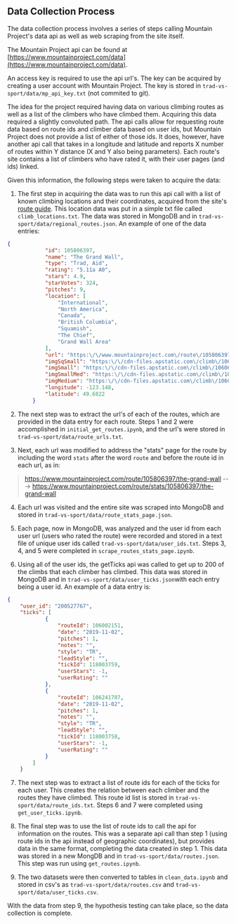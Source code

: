 ## Data Collection Process

The data collection process involves a series of steps calling Mountain Project's data api as well as web scraping from the site itself.

The Mountain Project api can be found at [https://www.mountainproject.com/data](https://www.mountainproject.com/data).

An access key is required to use the api url's. The key can be acquired by creating a user account with Mountain Project. The key is stored in `trad-vs-sport/data/mp_api_key.txt` (not commited to git).

The idea for the project required having data on various climbing routes as well as a list of the climbers who have climbed them. Acquiring this data required a slightly convoluted path. The api calls allow for requesting route data based on route ids and climber data based on user ids, but Mountain Project does not provide a list of either of those ids. It does, however, have another api call that takes in a longitude and latitude and reports X number of routes within Y distance (X and Y also being parameters). Each route's site contains a list of climbers who have rated it, with their user pages (and ids) linked. 

Given this information, the following steps were taken to acquire the data:

1. The first step in acquiring the data was to run this api call with a list of known climbing locations and their coordinates, acquired from the site's [route guide](https://www.mountainproject.com/route-guide). This location data was put in a simple txt file called `climb_locations.txt`. The data was stored in MongoDB and in `trad-vs-sport/data/regional_routes.json`. An example of one of the data entries:

```json
{
            "id": 105806397,
            "name": "The Grand Wall",
            "type": "Trad, Aid",
            "rating": "5.11a A0",
            "stars": 4.9,
            "starVotes": 324,
            "pitches": 9,
            "location": [
                "International",
                "North America",
                "Canada",
                "British Columbia",
                "Squamish",
                "The Chief",
                "Grand Wall Area"
            ],
            "url": "https:\/\/www.mountainproject.com\/route\/105806397\/the-grand-wall",
            "imgSqSmall": "https:\/\/cdn-files.apstatic.com\/climb\/106069105_sqsmall_1558470675.jpg",
            "imgSmall": "https:\/\/cdn-files.apstatic.com\/climb\/106069105_small_1558470675.jpg",
            "imgSmallMed": "https:\/\/cdn-files.apstatic.com\/climb\/106069105_smallMed_1558470675.jpg",
            "imgMedium": "https:\/\/cdn-files.apstatic.com\/climb\/106069105_medium_1558470675.jpg",
            "longitude": -123.148,
            "latitude": 49.6822
        }
```


2. The next step was to extract the url's of each of the routes, which are provided in the data entry for each route. Steps 1 and 2 were accomplished in `initial_get_routes.ipynb`, and the url's were stored in `trad-vs-sport/data/route_urls.txt`.

3. Next, each url was modified to address the "stats" page for the route by including the word `stats` after the word `route` and before the route id in each url, as in:

> https://www.mountainproject.com/route/105806397/the-grand-wall ---> https://www.mountainproject.com/route/stats/105806397/the-grand-wall


4. Each url was visited and the entire site was scraped into MongoDB and stored in `trad-vs-sport/data/route_stats_page.json`.

5. Each page, now in MongoDB, was analyzed and the user id from each user url (users who rated the route) were recorded and stored in a text file of unique user ids called `trad-vs-sport/data/user_ids.txt`. Steps 3, 4, and 5 were completed in `scrape_routes_stats_page.ipynb`.

6. Using all of the user ids, the getTicks api was called to get up to 200 of the climbs that each climber has climbed. This data was stored in MongoDB and in `trad-vs-sport/data/user_ticks.json`with each entry being a user id. An example of a data entry is:

```json
{
    "user_id": "200527767",
    "ticks": [
            {
                "routeId": 106002151,
                "date": "2019-11-02",
                "pitches": 1,
                "notes": "",
                "style": "TR",
                "leadStyle": "",
                "tickId": 118003759,
                "userStars": -1,
                "userRating": ""
            },
            {
                "routeId": 106241707,
                "date": "2019-11-02",
                "pitches": 1,
                "notes": "",
                "style": "TR",
                "leadStyle": "",
                "tickId": 118003758,
                "userStars": -1,
                "userRating": ""
            }
        ]
    }
```

7. The next step was to extract a list of route ids for each of the ticks for each user. This creates the relation between each climber and the routes they have climbed. This route id list is stored in `trad-vs-sport/data/route_ids.txt`. Steps 6 and 7 were completed using `get_user_ticks.ipynb`.

8. The final step was to use the list of route ids to call the api for information on the routes. This was a separate api call than step 1 (using route ids in the api instead of geographic coordinates), but provides data in the same format, completing the data created in step 1. This data was stored in a new MongDB and in `trad-vs-sport/data/routes.json`. This step was run using `get_routes.ipynb`.

9. The two datasets were then converted to tables in `clean_data.ipynb` and stored in csv's as `trad-vs-sport/data/routes.csv` and `trad-vs-sport/data/user_ticks.csv`.

With the data from step 9, the hypothesis testing can take place, so the data collection is complete.